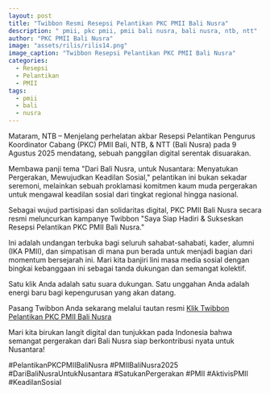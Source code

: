 ```yaml
---
layout: post
title: "Twibbon Resmi Resepsi Pelantikan PKC PMII Bali Nusra"
description: " pmii, pkc pmii, pmii bali nusra, bali nusra, ntb, ntt"
author: "PKC PMII Bali Nusra"
image: "assets/rilis/rilis14.png"
image_caption: "Twibbon Resepsi Pelantikan PKC PMII Bali Nusra"
categories:
  - Resepsi
  - Pelantikan
  - PMII
tags:
  - pmii
  - bali
  - nusra
---
```


Mataram, NTB – Menjelang perhelatan akbar Resepsi Pelantikan Pengurus Koordinator Cabang (PKC) PMII Bali, NTB, & NTT (Bali Nusra) pada 9 Agustus 2025 mendatang, sebuah panggilan digital serentak disuarakan.

Membawa panji tema "Dari Bali Nusra, untuk Nusantara: Menyatukan Pergerakan, Mewujudkan Keadilan Sosial," pelantikan ini bukan sekadar seremoni, melainkan sebuah proklamasi komitmen kaum muda pergerakan untuk mengawal keadilan sosial dari tingkat regional hingga nasional.

Sebagai wujud partisipasi dan solidaritas digital, PKC PMII Bali Nusra secara resmi meluncurkan kampanye Twibbon "Saya Siap Hadiri & Sukseskan Resepsi Pelantikan PKC PMII Bali Nusra."

Ini adalah undangan terbuka bagi seluruh sahabat-sahabati, kader, alumni (IKA PMII), dan simpatisan di mana pun berada untuk menjadi bagian dari momentum bersejarah ini. Mari kita banjiri lini masa media sosial dengan bingkai kebanggaan ini sebagai tanda dukungan dan semangat kolektif.

Satu klik Anda adalah satu suara dukungan. Satu unggahan Anda adalah energi baru bagi kepengurusan yang akan datang.

Pasang Twibbon Anda sekarang melalui tautan resmi
[Klik Twibbon Pelantikan PKC PMII Bali Nusra](https://twibbo.nz/pelantikan-pkc-pmii-bali-nusra)

Mari kita birukan langit digital dan tunjukkan pada Indonesia bahwa semangat pergerakan dari Bali Nusra siap berkontribusi nyata untuk Nusantara!

#PelantikanPKCPMIIBaliNusra #PMIIBaliNusra2025 #DariBaliNusraUntukNusantara #SatukanPergerakan #PMII #AktivisPMII #KeadilanSosial
